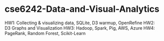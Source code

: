 # cse6242-Data-and-Visual-Analytics

HW1: Collecting & visualizing data, SQLite, D3 warmup, OpenRefine
HW2: D3 Graphs and Visualization
HW3: Hadoop, Spark, Pig, AWS, Azure
HW4: PageRank, Random Forest, Scikit-Learn
